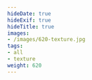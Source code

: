 ```yaml
---
hideDate: true
hideExif: true
hideTitle: true
images:
- /images/620-texture.jpg
tags:
- all
- texture
weight: 620
---
```

